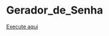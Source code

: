 # Gerador_de_Senha
 <a href="https://flaviooprogramador.github.io/Gerador_de_Senha/">Execute aqui</a>